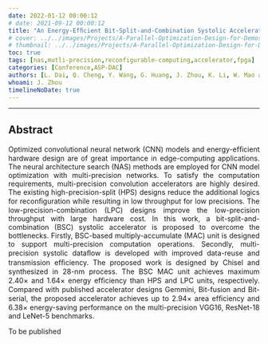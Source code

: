 ```yaml
---
date: 2022-01-12 00:00:12
# date: 2021-09-12 00:00:12
title: "An Energy-Efﬁcient Bit-Split-and-Combination Systolic Accelerator for NAS-Based Multi-Precision Convolution Neural Networks"
# cover: ../../images/Projects/A-Parallel-Optimization-Design-for-Demosaicing&RISC-V-CPU-on-FPGA/half-flow.svg
# thumbnail: ../../images/Projects/A-Parallel-Optimization-Design-for-Demosaicing&RISC-V-CPU-on-FPGA/dema.svg
toc: true
tags: [nas,mutli-precision,reconfigurable-computing,accelerator,fpga]
categories: [Conference,ASP-DAC]
authors: [L. Dai, Q. Cheng, Y. Wang, G. Huang, J. Zhou, K. Li, W. Mao and H. Yu]
whoami: J. Zhou
timelineNoDate: true
---
```

---

## Abstract

<p style='text-align: justify;'>
Optimized convolutional neural network (CNN) models and energy-efﬁcient hardware design are of great importance in edge-computing applications. The neural architecture search (NAS) methods are employed for CNN model optimization with multi-precision networks. To satisfy the computation requirements, multi-precision convolution accelerators are highly desired. The existing high-precision-split (HPS) designs reduce the additional logics for reconﬁguration while resulting in low throughput for low precisions. The low-precision-combination (LPC) designs improve the low-precision throughput with large hardware cost. In this work, a bit-split-and-combination (BSC) systolic accelerator is proposed to overcome the bottlenecks. Firstly, BSC-based multiply-accumulate (MAC) unit is designed to support multi-precision computation operations. Secondly, multi-precision systolic dataﬂow is developed with improved data-reuse and transmission efﬁciency. The proposed work is designed by Chisel and synthesized in 28-nm process. The BSC MAC unit achieves maximum 2.40× and 1.64× energy efﬁciency than HPS and LPC units, respectively. Compared with published accelerator designs Gemmini, Bit-fusion and Bit-serial, the proposed accelerator achieves up to 2.94× area efﬁciency and 6.38× energy-saving performance on the multi-precision VGG16, ResNet-18 and LeNet-5 benchmarks.
</p>

To be published
